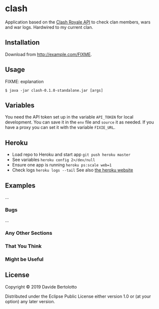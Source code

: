 # clash

Application based on the [Clash Royale API](https://developer.clashroyale.com/) to check clan members, wars and war logs.
Hardwired to my current clan.

## Installation

Download from http://example.com/FIXME.

## Usage

FIXME: explanation

    $ java -jar clash-0.1.0-standalone.jar [args]

## Variables

You need the API token set up in the variable ```API_TOKEN``` for local development. You can save it in the ```env``` file and ```source``` it as needed.
If you have a proxy you can set it with the variable ```FIXIE_URL```.

## Heroku

* Load repo to Heroku and start app ```git push heroku master```
* See variables ```heroku config 2>/dev/null```
* Ensure one app is running ```heroku ps:scale web=1```
* Check logs ```heroku logs --tail```
See also [the heroku website](https://devcenter.heroku.com/articles/getting-started-with-clojure)

## Examples

...

### Bugs

...

### Any Other Sections
### That You Think
### Might be Useful

## License

Copyright © 2019 Davide Bertolotto

Distributed under the Eclipse Public License either version 1.0 or (at
your option) any later version.
